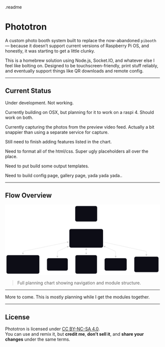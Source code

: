 .readme

# Phototron

A custom photo booth system built to replace the now-abandoned `pibooth` — because it doesn’t support current versions of Raspberry Pi OS, and honestly, it was starting to get a little clunky.

This is a homebrew solution using Node.js, Socket.IO, and whatever else I feel like bolting on. Designed to be touchscreen-friendly, print stuff reliably, and eventually support things like QR downloads and remote config.

---

## Current Status

Under development.  Not working.

Currently building on OSX, but planning for it to work on a raspi 4. Should work on both.

Currently capturing the photos from the preview video feed.  Actually a bit snappier than using a separate service for capture.

Still need to finish adding features listed in the chart.

Need to format all of the html/css. Super ugly placeholders all over the place. 

Need to put build some output templates.

Need to build config page, gallery page, yada yada yada..

---

## Flow Overview

![Flowchart Overview](docs/chart.svg)

> Full planning chart showing navigation and module structure.

---

More to come. This is mostly planning while I get the modules together.

---

## License

Phototron is licensed under [CC BY-NC-SA 4.0](https://creativecommons.org/licenses/by-nc-sa/4.0/).  
You can use and remix it, but **credit me**, **don’t sell it**, and **share your changes** under the same terms.